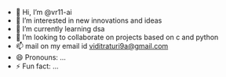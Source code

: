 - 👋 Hi, I’m @vr11-ai
- 👀 I’m interested in new innovations and ideas
- 🌱 I’m currently learning dsa
- 💞️ I’m looking to collaborate on projects based on c and python
- 📫 mail on my email id viditraturi9a@gmail.com
- 😄 Pronouns: ...
- ⚡ Fun fact: ...

<!---
vr11-ai/vr11-ai is a ✨ special ✨ repository because its `README.md` (this file) appears on your GitHub profile.
You can click the Preview link to take a look at your changes.
--->

